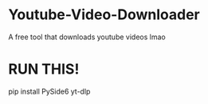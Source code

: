 # Youtube-Video-Downloader
A free tool that downloads youtube videos lmao

# RUN THIS!
pip install PySide6 yt-dlp
